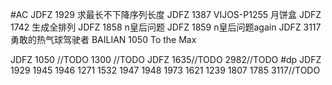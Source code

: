 #AC
    JDFZ 1929 求最长不下降序列长度
    JDFZ 1387 VIJOS-P1255 月饼盒
    JDFZ 1742 生成全排列
    JDFZ 1858 n皇后问题
    JDFZ 1859 n皇后问题again
    JDFZ 3117 勇敢的热气球驾驶者
    BAILIAN 1050 To the Max


JDFZ 1050 //TODO
1300 //TODO
JDFZ 1635//TODO
2982//TODO
#dp JDFZ 1929 1945 1946 1271 1532 1947 1948 1973 1621 1239 1807 1785 3117//TODO